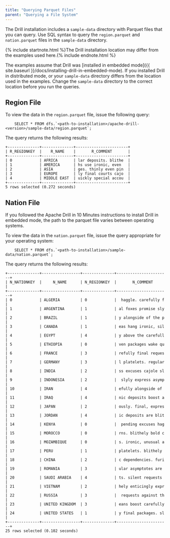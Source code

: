 ```yaml
---
title: "Querying Parquet Files"
parent: "Querying a File System"
---
```


<!-- Drill extends SQL for performant querying of a large number, thousands or more, of Parquet files. By including the following command in a query, you trigger the generation of metadata files in the directory of Parquet files and its subdirectories:

    REFRESH TABLE METADATA <path to table>

You need to include the command in only the first query of a file or directory. Subsequent queries return results quickly because Drill refers to the metadata saved in the cache, as described in [Reading Parquet Files]({{site.baseurl}}/docs/parquet-format/#reading-parquet-files). 

You can query nested directories from any level. For example, you can query a sub-sub-directory of Parquet files because Drill stores a metadata cache of information at each level that covers that particular level and all lower levels. 

## Example of Generating Parquet Metadata

TBD (fill in when the feature is ready)

## Sample Parquet Files -->
The Drill installation includes a `sample-data` directory with Parquet files
that you can query. Use SQL syntax to query the `region.parquet` and
`nation.parquet` files in the `sample-data` directory.

{% include startnote.html %}The Drill installation location may differ from the examples used here.{% include endnote.html %} 

The examples assume that Drill was [installed in embedded mode]({{ site.baseurl }}/docs/installing-drill-in-embedded-mode). If you installed Drill in distributed mode, or your `sample-data` directory differs from the location used in the examples. Change the `sample-data` directory to the correct location before you run the queries.

## Region File

To view the data in the `region.parquet` file, issue the following query:

        SELECT * FROM dfs.`<path-to-installation>/apache-drill-<version>/sample-data/region.parquet`;

The query returns the following results:

    +--------------+--------------+-----------------------+
    | R_REGIONKEY  |    R_NAME    |       R_COMMENT       |
    +--------------+--------------+-----------------------+
    | 0            | AFRICA       | lar deposits. blithe  |
    | 1            | AMERICA      | hs use ironic, even   |
    | 2            | ASIA         | ges. thinly even pin  |
    | 3            | EUROPE       | ly final courts cajo  |
    | 4            | MIDDLE EAST  | uickly special accou  |
    +--------------+--------------+-----------------------+
    5 rows selected (0.272 seconds)

## Nation File

If you followed the Apache Drill in 10 Minutes instructions to install Drill
in embedded mode, the path to the parquet file varies between operating
systems.

To view the data in the `nation.parquet` file, issue the query appropriate for
your operating system:

        SELECT * FROM dfs.`<path-to-installation>/sample-data/nation.parquet`;

The query returns the following results:

    +--------------+-----------------+--------------+-----------------------+
    | N_NATIONKEY  |     N_NAME      | N_REGIONKEY  |       N_COMMENT       |
    +--------------+-----------------+--------------+-----------------------+
    | 0            | ALGERIA         | 0            |  haggle. carefully f  |
    | 1            | ARGENTINA       | 1            | al foxes promise sly  |
    | 2            | BRAZIL          | 1            | y alongside of the p  |
    | 3            | CANADA          | 1            | eas hang ironic, sil  |
    | 4            | EGYPT           | 4            | y above the carefull  |
    | 5            | ETHIOPIA        | 0            | ven packages wake qu  |
    | 6            | FRANCE          | 3            | refully final reques  |
    | 7            | GERMANY         | 3            | l platelets. regular  |
    | 8            | INDIA           | 2            | ss excuses cajole sl  |
    | 9            | INDONESIA       | 2            |  slyly express asymp  |
    | 10           | IRAN            | 4            | efully alongside of   |
    | 11           | IRAQ            | 4            | nic deposits boost a  |
    | 12           | JAPAN           | 2            | ously. final, expres  |
    | 13           | JORDAN          | 4            | ic deposits are blit  |
    | 14           | KENYA           | 0            |  pending excuses hag  |
    | 15           | MOROCCO         | 0            | rns. blithely bold c  |
    | 16           | MOZAMBIQUE      | 0            | s. ironic, unusual a  |
    | 17           | PERU            | 1            | platelets. blithely   |
    | 18           | CHINA           | 2            | c dependencies. furi  |
    | 19           | ROMANIA         | 3            | ular asymptotes are   |
    | 20           | SAUDI ARABIA    | 4            | ts. silent requests   |
    | 21           | VIETNAM         | 2            | hely enticingly expr  |
    | 22           | RUSSIA          | 3            |  requests against th  |
    | 23           | UNITED KINGDOM  | 3            | eans boost carefully  |
    | 24           | UNITED STATES   | 1            | y final packages. sl  |
    +--------------+-----------------+--------------+-----------------------+
    25 rows selected (0.102 seconds)
